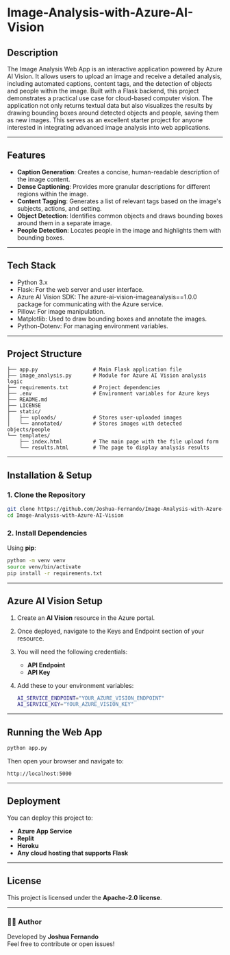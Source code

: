 # Image-Analysis-with-Azure-AI-Vision

## Description
The Image Analysis Web App is an interactive application powered by Azure AI Vision. It allows users to upload an image and receive a detailed analysis, including automated captions, content tags, and the detection of objects and people within the image.
Built with a Flask backend, this project demonstrates a practical use case for cloud-based computer vision. The application not only returns textual data but also visualizes the results by drawing bounding boxes around detected objects and people, saving them as new images. This serves as an excellent starter project for anyone interested in integrating advanced image analysis into web applications.

---

##  Features
-  **Caption Generation**: Creates a concise, human-readable description of the image content.
-  **Dense Captioning**: Provides more granular descriptions for different regions within the image.
-  **Content Tagging**: Generates a list of relevant tags based on the image's subjects, actions, and setting.
-  **Object Detection**: Identifies common objects and draws bounding boxes around them in a separate image.
-  **People Detection**: Locates people in the image and highlights them with bounding boxes.

---

##  Tech Stack
- Python 3.x
- Flask: For the web server and user interface.
- Azure AI Vision SDK: The azure-ai-vision-imageanalysis==1.0.0 package for communicating with the Azure service.
- Pillow: For image manipulation.
- Matplotlib: Used to draw bounding boxes and annotate the images.
- Python-Dotenv: For managing environment variables. 


---

##  Project Structure
```
├── app.py                  # Main Flask application file
├── image_analysis.py       # Module for Azure AI Vision analysis logic
├── requirements.txt        # Project dependencies
├── .env                    # Environment variables for Azure keys
├── README.md
├── LICENSE
├── static/
│   ├── uploads/            # Stores user-uploaded images
│   └── annotated/          # Stores images with detected objects/people
└── templates/
    ├── index.html          # The main page with the file upload form
    └── results.html        # The page to display analysis results

```

---

## Installation & Setup

### 1. Clone the Repository
```bash
git clone https://github.com/Joshua-Fernando/Image-Analysis-with-Azure-AI-Vision
cd Image-Analysis-with-Azure-AI-Vision
```

### 2. Install Dependencies
Using **pip**:
```bash
python -m venv venv
source venv/bin/activate
pip install -r requirements.txt
```

---

## Azure AI Vision Setup
1. Create an **AI Vision** resource in the Azure portal.
2. Once deployed, navigate to the Keys and Endpoint section of your resource.
3. You will need the following credentials:
   - **API Endpoint**
   - **API Key**
  
4. Add these to your environment variables:
   ```bash
   AI_SERVICE_ENDPOINT="YOUR_AZURE_VISION_ENDPOINT"
   AI_SERVICE_KEY="YOUR_AZURE_VISION_KEY"
   ```

---

## Running the Web App
```bash
python app.py
```
Then open your browser and navigate to:
```
http://localhost:5000
```

---

## Deployment
You can deploy this project to:
- **Azure App Service**
- **Replit**
- **Heroku**
- **Any cloud hosting that supports Flask**

---

## License
This project is licensed under the **Apache-2.0 license**.

---

### 👨‍💻 Author
Developed by **Joshua Fernando**  
Feel free to contribute or open issues!
